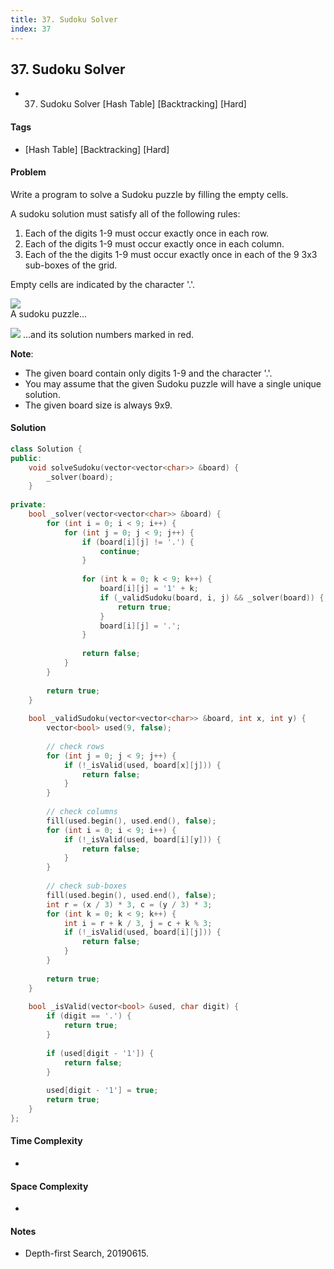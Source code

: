 ```yaml
---
title: 37. Sudoku Solver
index: 37
---
```


## 37. Sudoku Solver
- 37. Sudoku Solver [Hash Table] [Backtracking] [Hard]

#### Tags
- [Hash Table] [Backtracking] [Hard]

#### Problem
Write a program to solve a Sudoku puzzle by filling the empty cells.

A sudoku solution must satisfy all of the following rules:

1. Each of the digits 1-9 must occur exactly once in each row.
2. Each of the digits 1-9 must occur exactly once in each column.
3. Each of the the digits 1-9 must occur exactly once in each of the 9 3x3 sub-boxes of the grid.

Empty cells are indicated by the character '.'.

![](https://upload.wikimedia.org/wikipedia/commons/thumb/f/ff/Sudoku-by-L2G-20050714.svg/250px-Sudoku-by-L2G-20050714.svg.png)  
A sudoku puzzle...

![](https://upload.wikimedia.org/wikipedia/commons/thumb/3/31/Sudoku-by-L2G-20050714_solution.svg/250px-Sudoku-by-L2G-20050714_solution.svg.png)
...and its solution numbers marked in red.

**Note**:

- The given board contain only digits 1-9 and the character '.'.
- You may assume that the given Sudoku puzzle will have a single unique solution.
- The given board size is always 9x9.

#### Solution
``` C++
class Solution {
public:
    void solveSudoku(vector<vector<char>> &board) {
        _solver(board);
    }
    
private:
    bool _solver(vector<vector<char>> &board) {
        for (int i = 0; i < 9; i++) {
            for (int j = 0; j < 9; j++) {
                if (board[i][j] != '.') {
                    continue;
                }
                
                for (int k = 0; k < 9; k++) {
                    board[i][j] = '1' + k;
                    if (_validSudoku(board, i, j) && _solver(board)) {
                        return true;
                    }
                    board[i][j] = '.';
                }
                
                return false;
            }
        }
        
        return true;
    }
    
    bool _validSudoku(vector<vector<char>> &board, int x, int y) {
        vector<bool> used(9, false);
        
        // check rows
        for (int j = 0; j < 9; j++) {
            if (!_isValid(used, board[x][j])) {
                return false;
            }
        }
        
        // check columns
        fill(used.begin(), used.end(), false);
        for (int i = 0; i < 9; i++) {
            if (!_isValid(used, board[i][y])) {
                return false;
            }
        }
        
        // check sub-boxes
        fill(used.begin(), used.end(), false);
        int r = (x / 3) * 3, c = (y / 3) * 3;
        for (int k = 0; k < 9; k++) {
            int i = r + k / 3, j = c + k % 3;
            if (!_isValid(used, board[i][j])) {
                return false;
            }
        }
        
        return true;
    }
    
    bool _isValid(vector<bool> &used, char digit) {
        if (digit == '.') {
            return true;
        }
        
        if (used[digit - '1']) {
            return false;
        }
        
        used[digit - '1'] = true;
        return true;
    }
};
```

#### Time Complexity
- 

#### Space Complexity
- 

#### Notes
- Depth-first Search, 20190615.
